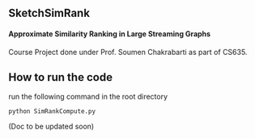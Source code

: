 ## SketchSimRank
#### Approximate Similarity Ranking in Large Streaming Graphs

Course Project done under Prof. Soumen Chakrabarti as part of CS635.


## How to run the code

run the following command in the root directory


```python SimRankCompute.py```

(Doc to be updated soon)
